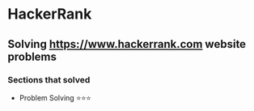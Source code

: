 # HackerRank
## Solving https://www.hackerrank.com website problems
### Sections that solved
- Problem Solving ⭐⭐⭐
